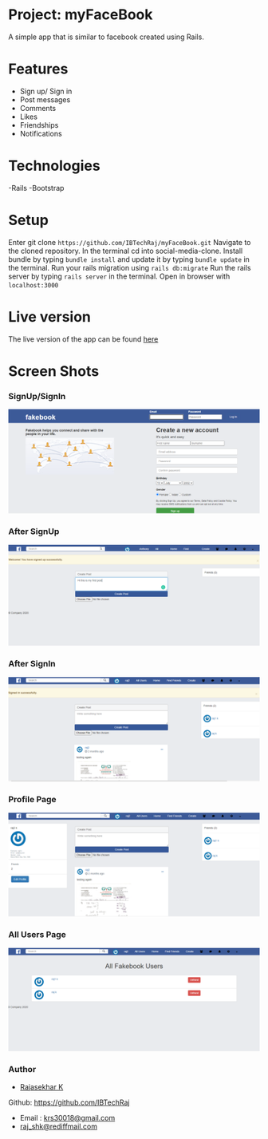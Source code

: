 # Project: myFaceBook
A simple app that is similar to facebook created using Rails.

# Features

- Sign up/ Sign in
- Post messages
- Comments
- Likes
- Friendships
- Notifications

# Technologies

-Rails
-Bootstrap

# Setup

Enter git clone ``` https://github.com/IBTechRaj/myFaceBook.git ```
Navigate to the cloned repository.
In the terminal cd into social-media-clone.
Install bundle by typing ``` bundle install ``` and update it by typing ```bundle update``` in the terminal.
Run your rails migration using ``` rails db:migrate ```
Run the rails server by typing ```rails server``` in the terminal.
Open in browser with ```localhost:3000```

# Live version 
The live version of the app can be found [here](https://rajfakebook.herokuapp.com)

# Screen Shots
### SignUp/SignIn
![fakebook SignUp/SignIn](/images/fakebook1.png)

### After SignUp
![fakebook after SignUp](/images/fakebook2.png)

### After SignIn
![fakebook 4](/images/fakebook4.png)

### Profile Page
![fakebook 5](/images/fakebook5.png)

### All Users Page
![fakebook 6](/images/fakebook6.png)

### Author

* [Rajasekhar K ](https://github.com/IBTechRaj)

Github: https://github.com/IBTechRaj
- Email : krs30018@gmail.com
- raj_shk@rediffmail.com

